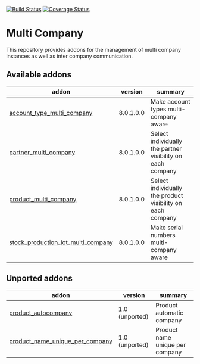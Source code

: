 [![Build Status](https://travis-ci.org/OCA/multi-company.svg?branch=8.0)](https://travis-ci.org/OCA/multi-company)
[![Coverage Status](https://coveralls.io/repos/OCA/multi-company/badge.png?branch=8.0)](https://coveralls.io/r/OCA/multi-company?branch=8.0)

Multi Company
=============

This repository provides addons for the management of multi company instances
as well as inter company communication.



[//]: # (addons)

Available addons
----------------
addon | version | summary
--- | --- | ---
[account_type_multi_company](account_type_multi_company/) | 8.0.1.0.0 | Make account types multi-company aware
[partner_multi_company](partner_multi_company/) | 8.0.1.0.0 | Select individually the partner visibility on each company
[product_multi_company](product_multi_company/) | 8.0.1.0.0 | Select individually the product visibility on each company
[stock_production_lot_multi_company](stock_production_lot_multi_company/) | 8.0.1.0.0 | Make serial numbers multi-company aware


Unported addons
---------------
addon | version | summary
--- | --- | ---
[product_autocompany](product_autocompany/) | 1.0 (unported) | Product automatic company
[product_name_unique_per_company](product_name_unique_per_company/) | 1.0 (unported) | Product name unique per company

[//]: # (end addons)
